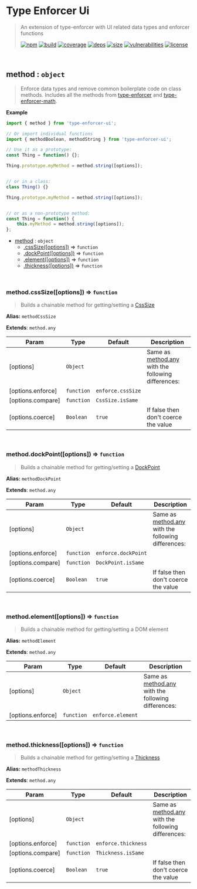 # Type Enforcer Ui

> An extension of type-enforcer with UI related data types and enforcer functions
>
> [![npm][npm]][npm-url]
[![build][build]][build-url]
[![coverage][coverage]][coverage-url]
[![deps][deps]][deps-url]
[![size][size]][size-url]
[![vulnerabilities][vulnerabilities]][vulnerabilities-url]
[![license][license]][license-url]


<br><a name="method"></a>

## method : <code>object</code>
> Enforce data types and remove common boilerplate code on class methods. Includes all the methods from [type-enforcer](https://github.com/DarrenPaulWright/type-enforcer) and [type-enforcer-math](https://github.com/DarrenPaulWright/type-enforcer-math).

**Example**  
``` javascriptimport { method } from 'type-enforcer-ui';// Or import individual functionsimport { methodBoolean, methodString } from 'type-enforcer-ui';// Use it as a prototype:const Thing = function() {};Thing.prototype.myMethod = method.string([options]);// or in a class:class Thing() {}Thing.prototype.myMethod = method.string([options]);// or as a non-prototype method:const Thing = function() {    this.myMethod = method.string([options]);};```

* [method](#method) : <code>object</code>
    * [.cssSize([options])](#method.cssSize) ⇒ <code>function</code>
    * [.dockPoint([options])](#method.dockPoint) ⇒ <code>function</code>
    * [.element([options])](#method.element) ⇒ <code>function</code>
    * [.thickness([options])](#method.thickness) ⇒ <code>function</code>


<br><a name="method.cssSize"></a>

### method.cssSize([options]) ⇒ <code>function</code>
> Builds a chainable method for getting/setting a [CssSize](docs/CssSize.md)

**Alias:** `methodCssSize`

**Extends**: <code>method.any</code>  

| Param | Type | Default | Description |
| --- | --- | --- | --- |
| [options] | <code>Object</code> |  | Same as [method.any](method.any) with the following differences: |
| [options.enforce] | <code>function</code> | <code>enforce.cssSize</code> |  |
| [options.compare] | <code>function</code> | <code>CssSize.isSame</code> |  |
| [options.coerce] | <code>Boolean</code> | <code>true</code> | If false then don't coerce the value |


<br><a name="method.dockPoint"></a>

### method.dockPoint([options]) ⇒ <code>function</code>
> Builds a chainable method for getting/setting a [DockPoint](docs/DockPoint.md)

**Alias:** `methodDockPoint`

**Extends**: <code>method.any</code>  

| Param | Type | Default | Description |
| --- | --- | --- | --- |
| [options] | <code>Object</code> |  | Same as [method.any](method.any) with the following differences: |
| [options.enforce] | <code>function</code> | <code>enforce.dockPoint</code> |  |
| [options.compare] | <code>function</code> | <code>DockPoint.isSame</code> |  |
| [options.coerce] | <code>Boolean</code> | <code>true</code> | If false then don't coerce the value |


<br><a name="method.element"></a>

### method.element([options]) ⇒ <code>function</code>
> Builds a chainable method for getting/setting a DOM element

**Alias:** `methodElement`

**Extends**: <code>method.any</code>  

| Param | Type | Default | Description |
| --- | --- | --- | --- |
| [options] | <code>Object</code> |  | Same as [method.any](method.any) with the following differences: |
| [options.enforce] | <code>function</code> | <code>enforce.element</code> |  |


<br><a name="method.thickness"></a>

### method.thickness([options]) ⇒ <code>function</code>
> Builds a chainable method for getting/setting a [Thickness](docs/Thickness.md)

**Alias:** `methodThickness`

**Extends**: <code>method.any</code>  

| Param | Type | Default | Description |
| --- | --- | --- | --- |
| [options] | <code>Object</code> |  | Same as [method.any](method.any) with the following differences: |
| [options.enforce] | <code>function</code> | <code>enforce.thickness</code> |  |
| [options.compare] | <code>function</code> | <code>Thickness.isSame</code> |  |
| [options.coerce] | <code>Boolean</code> | <code>true</code> | If false then don't coerce the value |


[npm]: https://img.shields.io/npm/v/type-enforcer-ui.svg
[npm-url]: https://npmjs.com/package/type-enforcer-ui
[build]: https://travis-ci.org/DarrenPaulWright/type-enforcer-ui.svg?branch&#x3D;master
[build-url]: https://travis-ci.org/DarrenPaulWright/type-enforcer-ui
[coverage]: https://coveralls.io/repos/github/DarrenPaulWright/type-enforcer-ui/badge.svg?branch&#x3D;master
[coverage-url]: https://coveralls.io/github/DarrenPaulWright/type-enforcer-ui?branch&#x3D;master
[deps]: https://david-dm.org/DarrenPaulWright/type-enforcer-ui.svg
[deps-url]: https://david-dm.org/DarrenPaulWright/type-enforcer-ui
[size]: https://packagephobia.now.sh/badge?p&#x3D;type-enforcer-ui
[size-url]: https://packagephobia.now.sh/result?p&#x3D;type-enforcer-ui
[vulnerabilities]: https://snyk.io/test/github/DarrenPaulWright/type-enforcer-ui/badge.svg?targetFile&#x3D;package.json
[vulnerabilities-url]: https://snyk.io/test/github/DarrenPaulWright/type-enforcer-ui?targetFile&#x3D;package.json
[license]: https://img.shields.io/github/license/DarrenPaulWright/type-enforcer-ui.svg
[license-url]: https://npmjs.com/package/type-enforcer-ui/LICENSE.md
